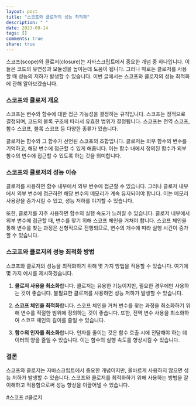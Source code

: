 ```yaml
---
layout: post
title: "스코프와 클로저의 성능 최적화"
description: " "
date: 2023-09-14
tags: []
comments: true
share: true
---
```


스코프(scope)와 클로저(closure)는 자바스크립트에서 중요한 개념 중 하나입니다. 이들은 코드의 유연성과 모듈성을 높이는데 도움이 됩니다. 그러나 때로는 클로저를 사용할 때 성능의 저하가 발생할 수 있습니다. 이번 글에서는 스코프와 클로저의 성능 최적화에 관해 알아보겠습니다.

### 스코프와 클로저 개요

스코프는 변수와 함수에 대한 접근 가능성을 결정하는 규칙입니다. 스코프는 정적으로 결정되며, 코드의 블록 구조에 따라서 유효한 범위가 결정됩니다. 스코프는 전역 스코프, 함수 스코프, 블록 스코프 등 다양한 종류가 있습니다.

클로저는 함수와 그 함수가 선언된 스코프의 조합입니다. 클로저는 외부 함수의 변수를 기억하고, 해당 변수에 접근할 수 있게 해줍니다. 이는 함수 내에서 정의된 함수가 외부 함수의 변수에 접근할 수 있도록 하는 것을 의미합니다.

### 스코프와 클로저의 성능 이슈

클로저를 사용하면 함수 내부에서 외부 변수에 접근할 수 있습니다. 그러나 클로저 내부에서 외부 변수에 접근하면 해당 변수의 메모리가 계속 유지되어야 합니다. 이는 메모리 사용량을 증가시킬 수 있고, 성능 저하를 야기할 수 있습니다.

또한, 클로저를 자주 사용하면 함수의 실행 속도가 느려질 수 있습니다. 클로저 내부에서 외부 변수에 접근할 때, 변수를 찾기 위해 스코프 체인을 거쳐야 합니다. 스코프 체인을 통해 변수를 찾는 과정은 선형적으로 진행되므로, 변수의 개수에 따라 실행 시간이 증가할 수 있습니다.

### 스코프와 클로저의 성능 최적화 방법

스코프와 클로저의 성능을 최적화하기 위해 몇 가지 방법을 적용할 수 있습니다. 여기에 몇 가지 예시를 제시하겠습니다.

1. **클로저 사용을 최소화**합니다. 클로저는 유용한 기능이지만, 필요한 경우에만 사용하는 것이 좋습니다. 불필요한 클로저를 사용하면 성능 저하가 발생할 수 있습니다.

2. **스코프 체인을 최적화**합니다. 스코프 체인을 거쳐 변수를 찾는 과정을 최소화하기 위해 변수를 적절한 범위에 정의하는 것이 좋습니다. 또한, 전역 변수 사용을 최소화하여 스코프 체인의 길이를 줄일 수 있습니다.

3. **함수의 인자를 최소화**합니다. 인자를 줄이는 것은 함수 호출 시에 전달해야 하는 데이터의 양을 줄일 수 있습니다. 이는 함수의 실행 속도를 향상시킬 수 있습니다.

### 결론

스코프와 클로저는 자바스크립트에서 중요한 개념이지만, 올바르게 사용하지 않으면 성능 저하가 발생할 수 있습니다. 스코프와 클로저를 최적화하기 위해 사용하는 방법을 잘 이해하고 적용함으로써 성능 향상을 이끌어낼 수 있습니다.

#스코프 #클로저